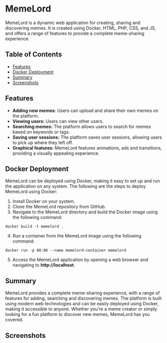 # MemeLord
MemeLord is a dynamic web application for creating, sharing and discovering memes. It is created using Docker, HTML, PHP, CSS, and JS, and offers a range of features to provide a complete meme-sharing experience.
## Table of Contents
- [Features](#features)
- [Docker Deployment](#docker-deployment)
- [Summary](#summary)
- [Screenshots](#screenshots)
## Features
- **Adding new memes**: Users can upload and share their own memes on the platform.
- **Viewing users:** Users can view other users.
- **Searching memes:** The platform allows users to search for memes based on keywords or tags.
- **Saving user sessions:** The platform saves user sessions, allowing users to pick up where they left off.
- **Graphical features:** MemeLord features animations, ads and transitions, providing a visually appealing experience.
## Docker Deployment
MemeLord can be deployed using Docker, making it easy to set up and run the application on any system. The following are the steps to deploy MemeLord using Docker:
1. Install Docker on your system.
2. Clone the MemeLord repository from GitHub.
3. Navigate to the MemeLord directory and build the Docker image using the following command:
```
docker build -t memelord .
```
4. Run a container from the MemeLord image using the following command:
```
docker run -p 80:80 --name memelord-container memelord
```
5. Access the MemeLord application by opening a web browser and navigating to **http://localhost**.
## Summary
MemeLord provides a complete meme-sharing experience, with a range of features for adding, searching and discovering memes. The platform is built using modern web technologies and can be easily deployed using Docker, making it accessible to anyone. Whether you're a meme creator or simply looking for a fun platform to discover new memes, MemeLord has you covered.
## Screenshots
